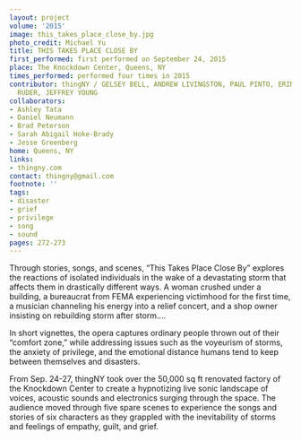 ```yaml
---
layout: project
volume: '2015'
image: this_takes_place_close_by.jpg
photo_credit: Michael Yu
title: THIS TAKES PLACE CLOSE BY
first_performed: first performed on September 24, 2015
place: The Knockdown Center, Queens, NY
times_performed: performed four times in 2015
contributor: thingNY / GELSEY BELL, ANDREW LIVINGSTON, PAUL PINTO, ERIN ROGERS, DAVE
  RUDER, JEFFREY YOUNG
collaborators:
- Ashley Tata
- Daniel Neumann
- Brad Peterson
- Sarah Abigail Hoke-Brady
- Jesse Greenberg
home: Queens, NY
links:
- thingny.com
contact: thingny@gmail.com
footnote: ''
tags:
- disaster
- grief
- privilege
- song
- sound
pages: 272-273
---
```


Through stories, songs, and scenes, “This Takes Place Close By” explores the reactions of isolated individuals in the wake of a devastating storm that affects them in drastically different ways. A woman crushed under a building, a bureaucrat from FEMA experiencing victimhood for the first time, a musician channeling his energy into a relief concert, and a shop owner insisting on rebuilding storm after storm....

In short vignettes, the opera captures ordinary people thrown out of their “comfort zone,” while addressing issues such as the voyeurism of storms, the anxiety of privilege, and the emotional distance humans tend to keep between themselves and disasters.

From Sep. 24-27, thingNY took over the 50,000 sq ft renovated factory of the Knockdown Center to create a hypnotizing live sonic landscape of voices, acoustic sounds and electronics surging through the space. The audience moved through five spare scenes to experience the songs and stories of six characters as they grappled with the inevitability of storms and feelings of empathy, guilt, and grief.
